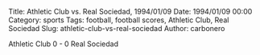 Title: Athletic Club vs. Real Sociedad, 1994/01/09
Date: 1994/01/09 00:00
Category: sports
Tags: football, football scores, Athletic Club, Real Sociedad
Slug: athletic-club-vs-real-sociedad
Author: carbonero


Athletic Club 0 - 0 Real Sociedad
